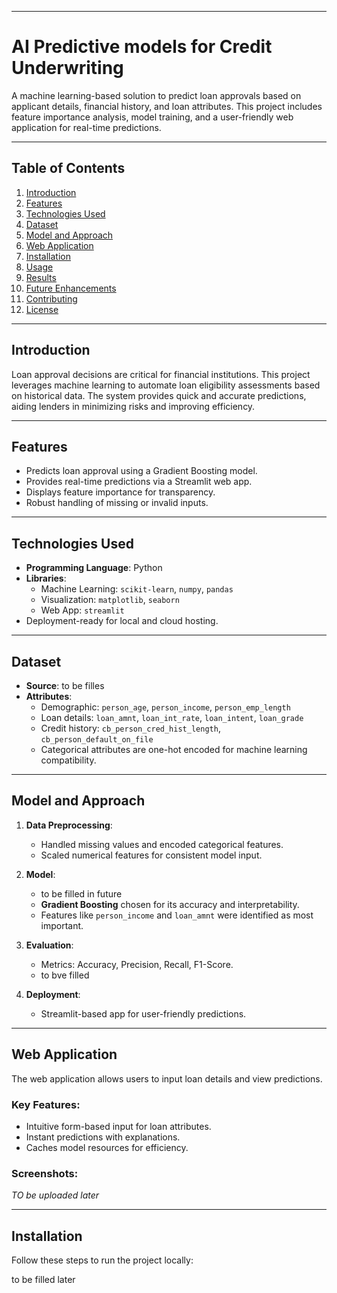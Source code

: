 

---

# **AI Predictive models for Credit Underwriting**

A machine learning-based solution to predict loan approvals based on applicant details, financial history, and loan attributes. This project includes feature importance analysis, model training, and a user-friendly web application for real-time predictions.

---

## **Table of Contents**
1. [Introduction](#introduction)  
2. [Features](#features)  
3. [Technologies Used](#technologies-used)  
4. [Dataset](#dataset)  
5. [Model and Approach](#model-and-approach)  
6. [Web Application](#web-application)  
7. [Installation](#installation)  
8. [Usage](#usage)  
9. [Results](#results)  
10. [Future Enhancements](#future-enhancements)  
11. [Contributing](#contributing)  
12. [License](#license)  

---

## **Introduction**  
Loan approval decisions are critical for financial institutions. This project leverages machine learning to automate loan eligibility assessments based on historical data. The system provides quick and accurate predictions, aiding lenders in minimizing risks and improving efficiency.

---

## **Features**
- Predicts loan approval using a Gradient Boosting model.
- Provides real-time predictions via a Streamlit web app.
- Displays feature importance for transparency.
- Robust handling of missing or invalid inputs.

---

## **Technologies Used**
- **Programming Language**: Python  
- **Libraries**:
  - Machine Learning: `scikit-learn`, `numpy`, `pandas`
  - Visualization: `matplotlib`, `seaborn`
  - Web App: `streamlit`
- Deployment-ready for local and cloud hosting.

---

## **Dataset**
- **Source**: to be filles  
- **Attributes**:
  - Demographic: `person_age`, `person_income`, `person_emp_length`
  - Loan details: `loan_amnt`, `loan_int_rate`, `loan_intent`, `loan_grade`
  - Credit history: `cb_person_cred_hist_length`, `cb_person_default_on_file`
  - Categorical attributes are one-hot encoded for machine learning compatibility.

---

## **Model and Approach**
1. **Data Preprocessing**:
   - Handled missing values and encoded categorical features.
   - Scaled numerical features for consistent model input.

2. **Model**:
   - to be filled in future 
   - **Gradient Boosting** chosen for its accuracy and interpretability.
   - Features like `person_income` and `loan_amnt` were identified as most important.

4. **Evaluation**:
   - Metrics: Accuracy, Precision, Recall, F1-Score.
   - to bve filled

5. **Deployment**:
   - Streamlit-based app for user-friendly predictions.

---

## **Web Application**
The web application allows users to input loan details and view predictions.  

### **Key Features**:
- Intuitive form-based input for loan attributes.
- Instant predictions with explanations.
- Caches model resources for efficiency.  

### **Screenshots**:  
_TO be uploaded later_

---

## **Installation**
Follow these steps to run the project locally:  

to be filled later

